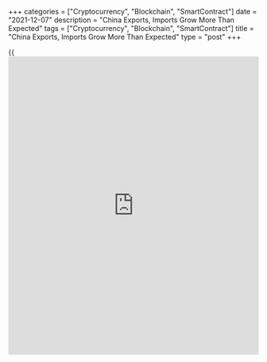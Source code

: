 +++
categories = ["Cryptocurrency", "Blockchain", "SmartContract"]
date = "2021-12-07"
description = "China Exports, Imports Grow More Than Expected"
tags = ["Cryptocurrency", "Blockchain", "SmartContract"]
title = "China Exports, Imports Grow More Than Expected"
type = "post"
+++

{{<iframe id="large-banner" src="https://www.bounty.group/#slide=17.0" width="100%" height="600" scrolling="no" style="border: 0px solid rgb(216, 221, 230); border-radius: 3px;">}}

China's exports and imports expanded notably and exceeded economists'
expectations in November but the pace of exports growth slowed
reflecting easing demand, official data revealed on Tuesday.

According to the General Administration of Customs, exports grew at a
pace of 22 percent year-on-year in November, faster than the economists'
forecast of 19 percent. However, this was slower than the 27.1 percent
increase posted in October.

Meanwhile, imports growth advanced to 31.7 percent from 20.6 percent a
month ago.  
This was also bigger than the 19.8 percent increase expected by
economists.

As a result, the trade surplus fell more-than-expected to $71.7 billion
in November from $84.5 billion in October. The surplus was forecast to
fall to $82.7 billion.

In the near-term, the emergence of the Omicron variant is likely to
support demand for China's exports, Julian Evans-Pritchard, an economist
at Capital Economics, said. But its impact further ahead is still
uncertain.

"Meanwhile, we doubt the latest uptick in imports is the start of a
sustained rebound given that property construction looks set to weaken
further," he added.

Data came a day after the central bank lowered its reserve requirement
ratio for the second time this year in order to support growth. The bank
had reduced the RRR for major commercial banks by 50 basis points.

For comments and feedback [contact](https://www.playgroundfx.com/contact/): editorial@rtt[news](https://www.letsplayfx.com/blog/forex-news-website/).com

[Economic News][1]

 **What parts of the world are seeing the best (and worst) economic
performances lately? Click[here][2] to check out our [Econ Scorecard][2]
and find out! See up-to-the-moment [ranking](https://www.playgroundfx.com/blog/crypto-exchange-ranking/)s for the best and worst
performers in [GDP][3], [unemployment rate][4], [inflation][5] and much
more.**

   1. www.rtt[news](https://www.letsplayfx.com/blog/forex-news-website/).com/Content/EconomicNews.aspx
   2. www.rtt[news](https://www.letsplayfx.com/blog/forex-news-website/).com/economic-scorecard/world-rank/industrial-production/highest-performance.aspx
   3. www.rtt[news](https://www.letsplayfx.com/blog/forex-news-website/).com/economic-scorecard/world-rank/GDP/highest-performance.aspx
   4. www.rtt[news](https://www.letsplayfx.com/blog/forex-news-website/).com/economic-scorecard/world-rank/unemployment-rate/lowest-performance.aspx
   5. www.rtt[news](https://www.letsplayfx.com/blog/forex-news-website/).com/economic-scorecard/world-rank/CPI/highest-performance.aspx